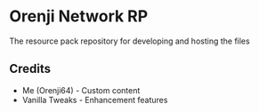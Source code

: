 # Orenji Network RP
The resource pack repository for developing and hosting the files

## Credits
* Me (Orenji64) - Custom content
* Vanilla Tweaks - Enhancement features
